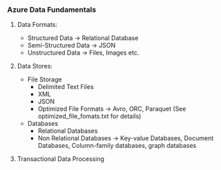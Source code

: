 ### Azure Data Fundamentals
1. Data Formats:
    - Structured Data -> Relational Database
    - Semi-Structured Data -> JSON
    - Unstructured Data -> Files, Images etc.

2. Data Stores:
    - File Storage
      * Delimited Text Files
      * XML
      * JSON
      * Optimized File Formats -> Avro, ORC, Paraquet (See optimized_file_fomats.txt for details)
    - Databases
      * Relational Databases 
      * Non Relational Databases -> Key-value Databases, Document Databases, Column-family databases, graph databases

3. Transactional Data Processing
